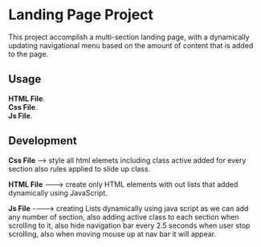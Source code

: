 # Landing Page Project

This project accomplish a multi-section landing page,
with a dynamically updating navigational menu based on the amount of content that is added to the page.

## Usage

**HTML File**.  
**Css File**.  
**Js File**.

## Development

**Css File** --> style all html elemets including class active added
for every section also rules applied to slide up class.

**HTML File** ---> create only HTML elements with out lists that added dynamically using JavaScript.

**Js File** ----> creating Lists dynamically using java script as we can add any number of section,
also adding active class to each section when scrolling to it,
also hide navigation bar every 2.5 seconds when user stop scrolling,
also when moving mouse up at nav bar it will appear.